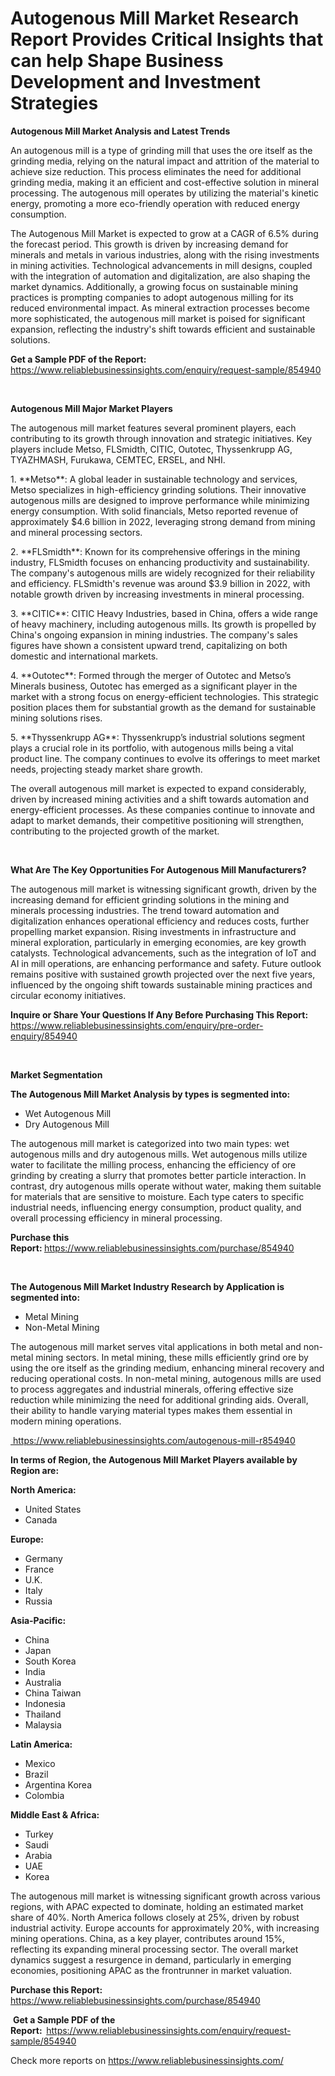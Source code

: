 <p><h1>Autogenous Mill Market Research Report Provides Critical Insights that can help Shape Business Development and Investment Strategies</h1></p><p><strong>Autogenous Mill Market Analysis and Latest Trends</strong></p>
<p><p>An autogenous mill is a type of grinding mill that uses the ore itself as the grinding media, relying on the natural impact and attrition of the material to achieve size reduction. This process eliminates the need for additional grinding media, making it an efficient and cost-effective solution in mineral processing. The autogenous mill operates by utilizing the material's kinetic energy, promoting a more eco-friendly operation with reduced energy consumption.</p><p>The Autogenous Mill Market is expected to grow at a CAGR of 6.5% during the forecast period. This growth is driven by increasing demand for minerals and metals in various industries, along with the rising investments in mining activities. Technological advancements in mill designs, coupled with the integration of automation and digitalization, are also shaping the market dynamics. Additionally, a growing focus on sustainable mining practices is prompting companies to adopt autogenous milling for its reduced environmental impact. As mineral extraction processes become more sophisticated, the autogenous mill market is poised for significant expansion, reflecting the industry's shift towards efficient and sustainable solutions.</p></p>
<p><strong>Get a Sample PDF of the Report:&nbsp;</strong> <a href="https://www.reliablebusinessinsights.com/enquiry/request-sample/854940?utm_campaign=3035&utm_medium=2&utm_source=Github&utm_content=ia&utm_term=08042025&utm_id=autogenous-mill">https://www.reliablebusinessinsights.com/enquiry/request-sample/854940</a></p>
<p>&nbsp;</p>
<p><strong>Autogenous Mill Major Market Players</strong></p>
<p><p>The autogenous mill market features several prominent players, each contributing to its growth through innovation and strategic initiatives. Key players include Metso, FLSmidth, CITIC, Outotec, Thyssenkrupp AG, TYAZHMASH, Furukawa, CEMTEC, ERSEL, and NHI.</p><p>1. **Metso**: A global leader in sustainable technology and services, Metso specializes in high-efficiency grinding solutions. Their innovative autogenous mills are designed to improve performance while minimizing energy consumption. With solid financials, Metso reported revenue of approximately $4.6 billion in 2022, leveraging strong demand from mining and mineral processing sectors.</p><p>2. **FLSmidth**: Known for its comprehensive offerings in the mining industry, FLSmidth focuses on enhancing productivity and sustainability. The company's autogenous mills are widely recognized for their reliability and efficiency. FLSmidth's revenue was around $3.9 billion in 2022, with notable growth driven by increasing investments in mineral processing.</p><p>3. **CITIC**: CITIC Heavy Industries, based in China, offers a wide range of heavy machinery, including autogenous mills. Its growth is propelled by China's ongoing expansion in mining industries. The company's sales figures have shown a consistent upward trend, capitalizing on both domestic and international markets.</p><p>4. **Outotec**: Formed through the merger of Outotec and Metso’s Minerals business, Outotec has emerged as a significant player in the market with a strong focus on energy-efficient technologies. This strategic position places them for substantial growth as the demand for sustainable mining solutions rises.</p><p>5. **Thyssenkrupp AG**: Thyssenkrupp’s industrial solutions segment plays a crucial role in its portfolio, with autogenous mills being a vital product line. The company continues to evolve its offerings to meet market needs, projecting steady market share growth.</p><p>The overall autogenous mill market is expected to expand considerably, driven by increased mining activities and a shift towards automation and energy-efficient processes. As these companies continue to innovate and adapt to market demands, their competitive positioning will strengthen, contributing to the projected growth of the market.</p></p>
<p>&nbsp;</p>
<p><strong>What Are The Key Opportunities For Autogenous Mill Manufacturers?</strong></p>
<p><p>The autogenous mill market is witnessing significant growth, driven by the increasing demand for efficient grinding solutions in the mining and minerals processing industries. The trend toward automation and digitalization enhances operational efficiency and reduces costs, further propelling market expansion. Rising investments in infrastructure and mineral exploration, particularly in emerging economies, are key growth catalysts. Technological advancements, such as the integration of IoT and AI in mill operations, are enhancing performance and safety. Future outlook remains positive with sustained growth projected over the next five years, influenced by the ongoing shift towards sustainable mining practices and circular economy initiatives.</p></p>
<p><strong>Inquire or Share Your Questions If Any Before Purchasing This Report:</strong> <a href="https://www.reliablebusinessinsights.com/enquiry/pre-order-enquiry/854940?utm_campaign=3035&utm_medium=2&utm_source=Github&utm_content=ia&utm_term=08042025&utm_id=autogenous-mill">https://www.reliablebusinessinsights.com/enquiry/pre-order-enquiry/854940</a></p>
<p>&nbsp;</p>
<p><strong>Market Segmentation</strong></p>
<p><strong>The Autogenous Mill Market Analysis by types is segmented into:</strong></p>
<p><ul><li>Wet Autogenous Mill</li><li>Dry Autogenous Mill</li></ul></p>
<p><p>The autogenous mill market is categorized into two main types: wet autogenous mills and dry autogenous mills. Wet autogenous mills utilize water to facilitate the milling process, enhancing the efficiency of ore grinding by creating a slurry that promotes better particle interaction. In contrast, dry autogenous mills operate without water, making them suitable for materials that are sensitive to moisture. Each type caters to specific industrial needs, influencing energy consumption, product quality, and overall processing efficiency in mineral processing.</p></p>
<p><strong>Purchase this Report:&nbsp;</strong><a href="https://www.reliablebusinessinsights.com/purchase/854940?utm_campaign=3035&utm_medium=2&utm_source=Github&utm_content=ia&utm_term=08042025&utm_id=autogenous-mill">https://www.reliablebusinessinsights.com/purchase/854940</a></p>
<p>&nbsp;</p>
<p><strong>The Autogenous Mill Market Industry Research by Application is segmented into:</strong></p>
<p><ul><li>Metal Mining</li><li>Non-Metal Mining</li></ul></p>
<p><p>The autogenous mill market serves vital applications in both metal and non-metal mining sectors. In metal mining, these mills efficiently grind ore by using the ore itself as the grinding medium, enhancing mineral recovery and reducing operational costs. In non-metal mining, autogenous mills are used to process aggregates and industrial minerals, offering effective size reduction while minimizing the need for additional grinding aids. Overall, their ability to handle varying material types makes them essential in modern mining operations.</p></p>
<p><a href="https://www.reliablebusinessinsights.com/autogenous-mill-r854940?utm_campaign=3035&utm_medium=2&utm_source=Github&utm_content=ia&utm_term=08042025&utm_id=autogenous-mill">&nbsp;https://www.reliablebusinessinsights.com/autogenous-mill-r854940</a></p>
<p><strong>In terms of Region, the Autogenous Mill Market Players available by Region are:</strong></p>
<p>
    <p> <strong> North America: </strong>
        <ul>
            <li>United States</li>
            <li>Canada</li>
        </ul>
        </p> 
    <p> <strong> Europe: </strong>
        <ul>
            <li>Germany</li>
            <li>France</li>
            <li>U.K.</li>
            <li>Italy</li>
            <li>Russia</li>
        </ul>
        </p> 
    <p> <strong> Asia-Pacific: </strong>
        <ul>
            <li>China</li>
            <li>Japan</li>
            <li>South Korea</li>
            <li>India</li>
            <li>Australia</li>
            <li>China Taiwan</li>
            <li>Indonesia</li>
            <li>Thailand</li>
            <li>Malaysia</li>
        </ul>
        </p> 
    <p> <strong> Latin America: </strong>
        <ul>
            <li>Mexico</li>
            <li>Brazil</li>
            <li>Argentina Korea</li>
            <li>Colombia</li>
        </ul>
        </p> 
    <p> <strong> Middle East & Africa: </strong>
        <ul>
            <li>Turkey</li>
            <li>Saudi</li>
            <li>Arabia</li>
            <li>UAE</li>
            <li>Korea</li>
        </ul>
    </p>
    </p>
<p><p>The autogenous mill market is witnessing significant growth across various regions, with APAC expected to dominate, holding an estimated market share of 40%. North America follows closely at 25%, driven by robust industrial activity. Europe accounts for approximately 20%, with increasing mining operations. China, as a key player, contributes around 15%, reflecting its expanding mineral processing sector. The overall market dynamics suggest a resurgence in demand, particularly in emerging economies, positioning APAC as the frontrunner in market valuation.</p></p>
<p><strong>Purchase this Report: </strong><a href="https://www.reliablebusinessinsights.com/purchase/854940?utm_campaign=3035&utm_medium=2&utm_source=Github&utm_content=ia&utm_term=08042025&utm_id=autogenous-mill">https://www.reliablebusinessinsights.com/purchase/854940</a></p>
<p>&nbsp;<strong>Get a Sample PDF of the Report:&nbsp;&nbsp;</strong><a href="https://www.reliablebusinessinsights.com/enquiry/request-sample/854940?utm_campaign=3035&utm_medium=2&utm_source=Github&utm_content=ia&utm_term=08042025&utm_id=autogenous-mill">https://www.reliablebusinessinsights.com/enquiry/request-sample/854940</a></p>
<p><strong></strong></p>
<p>Check more reports on <a href="https://www.reliablebusinessinsights.com/?utm_campaign=3035&utm_medium=2&utm_source=Github&utm_content=ia&utm_term=08042025&utm_id=autogenous-mill">https://www.reliablebusinessinsights.com/</a></p>